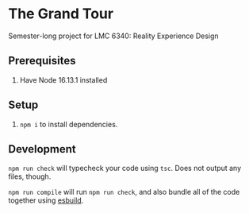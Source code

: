 # The Grand Tour
Semester-long project for LMC 6340: Reality Experience Design

## Prerequisites
1. Have Node 16.13.1 installed

## Setup
1. `npm i` to install dependencies.

## Development
`npm run check` will typecheck your code using `tsc`. Does not output any files, though.

`npm run compile` will run `npm run check`, and also bundle all of the code together using [esbuild](https://github.com/evanw/esbuild).